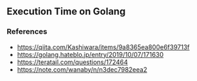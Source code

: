 ## Execution Time on Golang

### References
- https://qiita.com/Kashiwara/items/9a8365ea800e6f39713f
- https://golang.hateblo.jp/entry/2019/10/07/171630
- https://teratail.com/questions/172464
- https://note.com/wanaby/n/n3dec7982eea2
